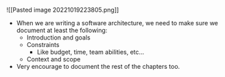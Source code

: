 ![[Pasted image 20221019223805.png]]
- When we are writing a software architecture, we need to make sure we document at least the following:
	- Introduction and goals
	- Constraints
		- Like budget, time, team abilities, etc...
	- Context and scope
- Very encourage to document the rest of the chapters too.